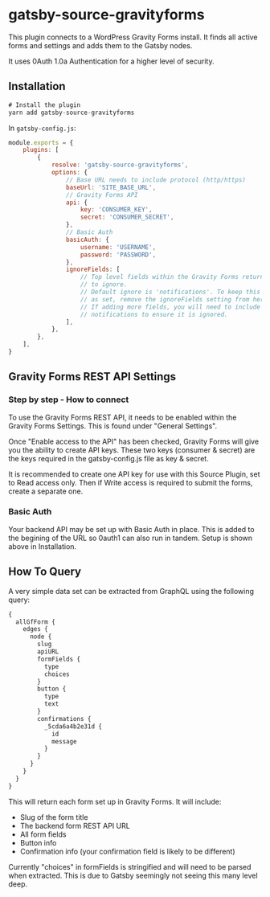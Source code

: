 # gatsby-source-gravityforms

This plugin connects to a WordPress Gravity Forms install. It finds all active forms and settings and adds them to the Gatsby nodes.

It uses 0Auth 1.0a Authentication for a higher level of security.

## Installation

```js
# Install the plugin
yarn add gatsby-source-gravityforms
```

In `gatsby-config.js`:

```js
module.exports = {
    plugins: [
        {
            resolve: 'gatsby-source-gravityforms',
            options: {
                // Base URL needs to include protocol (http/https)
                baseUrl: 'SITE_BASE_URL',
                // Gravity Forms API
                api: {
                    key: 'CONSUMER_KEY',
                    secret: 'CONSUMER_SECRET',
                },
                // Basic Auth
                basicAuth: {
                    username: 'USERNAME',
                    password: 'PASSWORD',
                },
                ignoreFields: [
                    // Top level fields within the Gravity Forms return
                    // to ignore.
                    // Default ignore is 'notifications'. To keep this
                    // as set, remove the ignoreFields setting from here.
                    // If adding more fields, you will need to include
                    // notifications to ensure it is ignored.
                ],
            },
        },
    ],
}
```

## Gravity Forms REST API Settings

### Step by step - How to connect

To use the Gravity Forms REST API, it needs to be enabled within the Gravity Forms Settings. This is found under "General Settings".

Once "Enable access to the API" has been checked, Gravity Forms will give you the ability to create API keys. These two keys (consumer & secret) are the keys required in the gatsby-config.js file as key & secret.

It is recommended to create one API key for use with this Source Plugin, set to Read access only. Then if Write access is required to submit the forms, create a separate one.

### Basic Auth

Your backend API may be set up with Basic Auth in place. This is added to the begining of the URL so 0auth1 can also run in tandem. Setup is shown above in Installation.

## How To Query

A very simple data set can be extracted from GraphQL using the following query:

```js
{
  allGfForm {
    edges {
      node {
        slug
        apiURL
        formFields {
          type
          choices
        }
        button {
          type
          text
        }
        confirmations {
          _5cda6a4b2e31d {
            id
            message
          }
        }
      }
    }
  }
}
```

This will return each form set up in Gravity Forms. It will include:

-   Slug of the form title
-   The backend form REST API URL
-   All form fields
-   Button info
-   Confirmation info (your confirmation field is likely to be different)

Currently "choices" in formFields is stringified and will need to be parsed when extracted. This is due to Gatsby seemingly not seeing this many level deep.
